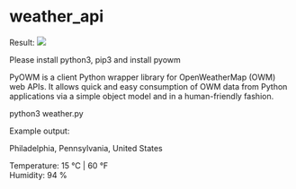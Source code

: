 # weather_api

Result:
![](result.gif)

Please install python3, pip3 and install pyowm 

PyOWM is a client Python wrapper library for OpenWeatherMap (OWM) web APIs. It allows quick and easy consumption of OWM data from Python applications via a simple object model and in a human-friendly fashion.

python3 weather.py

Example output:

Philadelphia, Pennsylvania, United States   

Temperature: 15 °C | 60 °F    
Humidity: 94 %    

